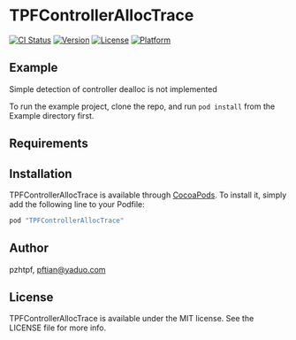 # TPFControllerAllocTrace

[![CI Status](http://img.shields.io/travis/pzhtpf/TPFControllerAllocTrace.svg?style=flat)](https://travis-ci.org/pzhtpf/TPFControllerAllocTrace)
[![Version](https://img.shields.io/cocoapods/v/TPFControllerAllocTrace.svg?style=flat)](http://cocoapods.org/pods/TPFControllerAllocTrace)
[![License](https://img.shields.io/cocoapods/l/TPFControllerAllocTrace.svg?style=flat)](http://cocoapods.org/pods/TPFControllerAllocTrace)
[![Platform](https://img.shields.io/cocoapods/p/TPFControllerAllocTrace.svg?style=flat)](http://cocoapods.org/pods/TPFControllerAllocTrace)

## Example

Simple detection of controller dealloc is not implemented

To run the example project, clone the repo, and run `pod install` from the Example directory first.

## Requirements

## Installation

TPFControllerAllocTrace is available through [CocoaPods](http://cocoapods.org). To install
it, simply add the following line to your Podfile:

```ruby
pod "TPFControllerAllocTrace"
```

## Author

pzhtpf, pftian@yaduo.com

## License

TPFControllerAllocTrace is available under the MIT license. See the LICENSE file for more info.
